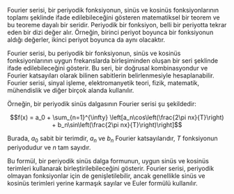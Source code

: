 Fourier serisi, bir periyodik fonksiyonun, sinüs ve kosinüs fonksiyonlarının toplamı şeklinde ifade edilebileceğini gösteren matematiksel bir teorem ve bu teoreme dayalı bir seridir. Periyodik bir fonksiyon, belli bir periyotta tekrar eden bir dizi değer alır. Örneğin, birinci periyot boyunca bir fonksiyonun aldığı değerler, ikinci periyot boyunca da aynı olacaktır.

Fourier serisi, bu periyodik bir fonksiyonun, sinüs ve kosinüs fonksiyonlarının uygun frekanslarda birleşiminden oluşan bir seri şeklinde ifade edilebileceğini gösterir. Bu seri, bir doğrusal kombinasyondur ve Fourier katsayıları olarak bilinen sabitlerin belirlenmesiyle hesaplanabilir. Fourier serisi, sinyal işleme, elektromanyetik teori, fizik, matematik, mühendislik ve diğer birçok alanda kullanılır.

Örneğin, bir periyodik sinüs dalgasının Fourier serisi şu şekildedir:

$$f(x) = a_0 + \sum_{n=1}^{\infty} \left[a_n\cos\left(\frac{2\pi nx}{T}\right) + b_n\sin\left(\frac{2\pi nx}{T}\right)\right]$$

Burada, $a_0$ sabit bir terimdir, $a_n$ ve $b_n$ Fourier katsayılarıdır, $T$ fonksiyonun periyodudur ve $n$ tam sayıdır.

Bu formül, bir periyodik sinüs dalga formunun, uygun sinüs ve kosinüs terimleri kullanarak birleştirilebileceğini gösterir. Fourier serisi, periyodik olmayan fonksiyonlar için de genişletilebilir, ancak genellikle sinüs ve kosinüs terimleri yerine karmaşık sayılar ve Euler formülü kullanılır.